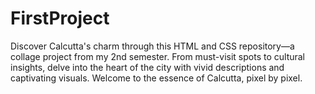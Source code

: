 # FirstProject
Discover Calcutta's charm through this HTML and CSS repository—a collage project from my 2nd semester. From must-visit spots to cultural insights, delve into the heart of the city with vivid descriptions and captivating visuals. Welcome to the essence of Calcutta, pixel by pixel.
